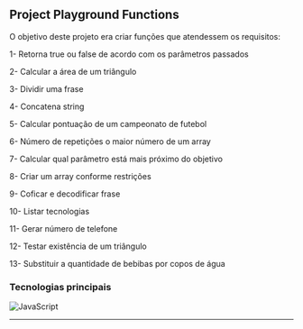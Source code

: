 ## Project Playground Functions

O objetivo deste projeto era criar funções que atendessem os requisitos:

1- Retorna true ou false de acordo com os parâmetros passados 

2- Calcular a área de um triângulo

3- Dividir uma frase

4- Concatena string

5- Calcular pontuação de um campeonato de futebol

6- Número de repetições o maior número de um array

7- Calcular qual parâmetro está mais próximo do objetivo

8- Criar um array conforme restrições

9- Coficar e decodificar frase

10- Listar tecnologias

11- Gerar número de telefone

12- Testar existência de um triângulo

13- Substituir a quantidade de bebibas por copos de água

### Tecnologias principais
![JavaScript](https://img.shields.io/badge/-JavaScript-1b374b?style=for-the-badge&logo=javascript)&nbsp;
<hr/>
